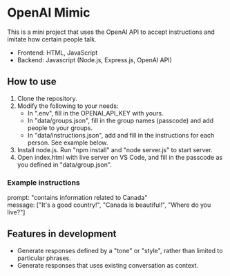 # OpenAI Mimic

This is a mini project that uses the OpenAI API to accept instructions and imitate how certain people talk.  

- Frontend: HTML, JavaScript  
- Backend: Javascript (Node.js, Express.js, OpenAI API)

## How to use

1. Clone the repository.
2. Modify the following to your needs:
    - In ".env", fill in the OPENAI_API_KEY with yours.
    - In "data/groups.json", fill in the group names (passcode) and add people to your groups.
    - In "data/instructions.json", add and fill in the instructions for each person. See example below.
3. Install node.js. Run "npm install" and "node server.js" to start server.
4. Open index.html with live server on VS Code, and fill in the passcode as you defined in "data/group.json".

### Example instructions

prompt: "contains information related to Canada"  
message: ["It's a good country!", "Canada is beautiful!", "Where do you live?"]

## Features in development

- Generate responses defined by a "tone" or "style", rather than limited to particular phrases.
- Generate responses that uses existing conversation as context.
